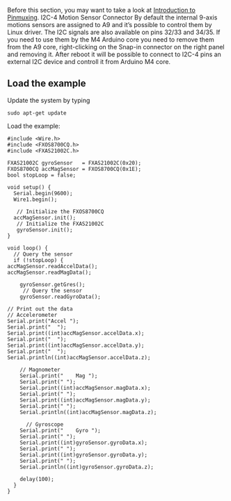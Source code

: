 Before this section, you may want to take a look at [Introduction to Pinmuxing](../Cookbook_Linux/Device_Tree_Editor.html).
I2C-4 Motion Sensor Connector
By default the internal 9-axis motions sensors are assigned to A9 and it’s possible to control them by Linux driver. The I2C signals are also available on pins 32/33 and 34/35.
If you need to use them by the M4 Arduino core you need to remove them from the A9 core, right-clicking on the Snap-in connector on the right panel and removing it.
After reboot it will be possible to connect to I2C-4 pins an external I2C device and controll it from Arduino M4 core.

<h2>Load the example</h2>
Update the system by typing

    sudo apt-get update

Load the example:

    #include <Wire.h>
    #include <FXOS8700CQ.h>
    #include <FXAS21002C.h>

    FXAS21002C gyroSensor   = FXAS21002C(0x20);
    FXOS8700CQ accMagSensor = FXOS8700CQ(0x1E);
    bool stopLoop = false;

    void setup() {
      Serial.begin(9600);
      Wire1.begin();

       // Initialize the FXOS8700CQ
      accMagSensor.init();
       // Initialize the FXAS21002C
       gyroSensor.init();
    }

    void loop() {
      // Query the sensor
      if (!stopLoop) {
    accMagSensor.readAccelData();
    accMagSensor.readMagData();

        gyroSensor.getGres();
         // Query the sensor
        gyroSensor.readGyroData();

    // Print out the data
    // Accelerometer
    Serial.print("Accel ");
    Serial.print("  ");
    Serial.print((int)accMagSensor.accelData.x);
    Serial.print("  ");
    Serial.print((int)accMagSensor.accelData.y);
    Serial.print("  ");
    Serial.println((int)accMagSensor.accelData.z);

        // Magnometer
        Serial.print("    Mag ");
        Serial.print(" ");
        Serial.print((int)accMagSensor.magData.x);
        Serial.print(" ");
        Serial.print((int)accMagSensor.magData.y);
        Serial.print(" ");
        Serial.println((int)accMagSensor.magData.z);

          // Gyroscope
        Serial.print("    Gyro ");
        Serial.print(" ");
        Serial.print((int)gyroSensor.gyroData.x);
        Serial.print(" ");
        Serial.print((int)gyroSensor.gyroData.y);
        Serial.print(" ");
        Serial.println((int)gyroSensor.gyroData.z);

        delay(100);
      }
    }
